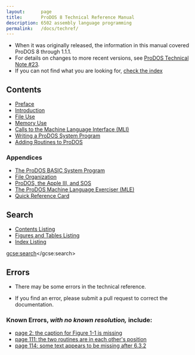 ```yaml
---
layout:      page
title:       ProDOS 8 Technical Reference Manual
description: 6502 assembly language programming
permalink:   /docs/techref/
---
```


<!--
<style type="text/css">
  div.table        { display:table;      width:100%; padding-bottom:10px; }
  div.table-row    { display:table-row;  text-align: left; vertical-align: top; }
  div.table-cell   { display:table-cell; text-align: left; vertical-align: top; }
</style>

<div class="table">
<div class="table-row">
  <div class="table-cell" style="width:355px;"><img style="width:355px; height:533px;" src="/pix/prodos_technical_reference_manual_cover-355x533.jpg" /></div>
<div class="table-cell">

</div>
-->


* When it was originally released, the information in this manual covered ProDOS 8 through 1.1.1.
* For details on changes to more recent versions, see [ProDOS Technical Note #23](/docs/technote/23/).
* If you can not find what you are looking for, [check the index](/docs/techref/index/)

## Contents

* [Preface](/docs/techref/preface/)
* [Introduction](/docs/techref/introduction/)
* [File Use](/docs/techref/file-use/)
* [Memory Use](/docs/techref/memory-use/)
* [Calls to the Machine Language Interface (MLI)](/docs/techref/calls-to-the-mli/)
* [Writing a ProDOS System Program](/docs/techref/writing-a-prodos-system-program/)
* [Adding Routines to ProDOS](/docs/techref/adding-routines-to-prodos/)

### Appendices

* [The ProDOS BASIC System Program](/docs/techref/the-prodos-basic-system-program/)
* [File Organization](/docs/techref/file-organization/)
* [ProDOS, the Apple III, and SOS](/docs/techref/prodos-the-appleiii-and-sos/)
* [The ProDOS Machine Language Exerciser (MLE)](/docs/techref/the-prodos-machine-language-exerciser/)
* [Quick Reference Card](/docs/techref/quick-reference-card/)


## Search

* [Contents Listing](/docs/techref/contents/)
* [Figures and Tables Listing](/docs/techref/figures-and-tables/)
* [Index Listing](/docs/techref/index/)

<style type="text/css">
  div#gsc-iw-id1 {
    width:400px !important;
    background-color:#000000;
  }
  input#gsc-i-id1 {
    background-color:#000000 !important;
    color: #00ff95 !important;
    font-family: "Apple2Forever80" !important;
    font-size: 32pt !important;
  }
  input#gsc-i-id1::-webkit-input-placeholder { /* Chrome/Opera/Safari */
    color: #000000 !important;
  }
  input#gsc-i-id1::-moz-placeholder { /* Firefox 19+ */
    color: #000000 !important;
  }
  input#gsc-i-id1:-ms-input-placeholder { /* IE 10+ */
    color: #000000 !important;
  }
  input#gsc-i-id1:-moz-placeholder { /* Firefox 18- */
    color: #000000 !important;
  }
  button.gsc-search-button, button.gsc-search-button-v2 {
    background-color:#000000;
    color: #ffae36 !important;
    font-family: "Apple2Forever80" !important;
    font-size: 21pt !important;
  }
  button.gsc-search-button:hover, button.gsc-search-button-v2:hover {
    background-color:#666666;
    color: #ffffff !important;
    font-family: "Apple2Forever80" !important;
    font-size: 21pt !important;
  }
  button.gsc-search-button svg, button.gsc-search-button-v2 svg {
    display: none;
  }
  button.gsc-search-button:after, button.gsc-search-button-v2:after {
    content: 'search';
  }

</style>
<script>
  (function() {
    var cx     = '016760382235222397990:qmn7juhaci4';
    var gcse   = document.createElement('script');
    gcse.type  = 'text/javascript';
    gcse.async = true;
    gcse.src   = 'https://cse.google.com/cse.js?cx=' + cx;
    var s      = document.getElementsByTagName('script')[0];
    s.parentNode.insertBefore(gcse, s);
  })();
</script>
<gcse:search></gcse:search>



## Errors

* There may be some errors in the technical reference.

* If you find an error, please submit a pull request to correct the documentation.



### Known Errors, _with no known resolution,_ include:

* [page 2: the caption for Figure 1-1 is missing](/docs/techref/introduction/#page2)
* [page 111: the two routines are in each other's position](/docs/techref/adding-routines-to-prodos/#page111)
* [page 114: some text appears to be missing after 6.3.2](/docs/techref/adding-routines-to-prodos/#page114)


